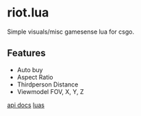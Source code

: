 # riot.lua

Simple visuals/misc gamesense lua for csgo.

## Features
- Auto buy
- Aspect Ratio
- Thirdperson Distance
- Viewmodel FOV, X, Y, Z

[api docs](https://docs.gamesense.gs/)
[luas](https://github.com/sapphyrus/gamesense-lua)